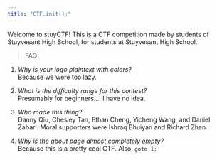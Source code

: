 ```yaml
---
title: "CTF.init();"
---
```


Welcome to stuyCTF! This is a CTF competition made by students of Stuyvesant High School, for students at Stuyvesant High School.

> FAQ:

1. *Why is your logo plaintext with colors?*  
   Because we were too lazy.  

2. *What is the difficulty range for this contest?*  
   Presumably for beginners.... I have no idea.  

3. *Who made this thing?*  
   Danny Qiu, Chesley Tan, Ethan Cheng, Yicheng Wang, and Daniel Zabari.
   Moral supporters were Ishraq Bhuiyan and Richard Zhan.  

4. *Why is the about page almost completely empty?*  
   Because this is a pretty cool CTF. Also, `goto 1;`  
